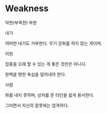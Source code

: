 # Weakness

약한\(부족한\) 부분

내기

어떠한 내기도 거부한다. 무기 강화를 하지 않는 게이머.

이완

집중을 오래 할 수 있는 게 좋은 것만은 아니다.

완벽을 향한 욕심을 덜어내야 한다.

사람

화를 내지 못하며, 상처를 준 타인을 쉽게 용서한다.

그러면서 자신의 잘못에는 엄격하다.



